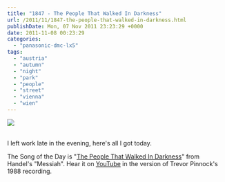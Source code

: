 ```yaml
---
title: "1847 - The People That Walked In Darkness"
url: /2011/11/1847-the-people-that-walked-in-darkness.html
publishDate: Mon, 07 Nov 2011 23:23:29 +0000
date: 2011-11-08 00:23:29
categories: 
  - "panasonic-dmc-lx5"
tags: 
  - "austria"
  - "autumn"
  - "night"
  - "park"
  - "people"
  - "street"
  - "vienna"
  - "wien"
---
```

<div class="container">
<div class="center"><a target="_blank" href="https://d25zfm9zpd7gm5.cloudfront.net/1200x1200/2011/20111107_223111_ps.jpg"><img src="https://d25zfm9zpd7gm5.cloudfront.net/0600x0600/2011/20111107_223111_ps.jpg" /></a></div>
</div>
<br />

I left work late in the evening, here's all I got today.

 The Song of the Day is "<a href="http://www.lyricsmode.com/lyrics/h/handel_george_frideric/11_air_for_bass_the_people_that_walked_in_darkness.html" target="_blank">The People That Walked In Darkness</a>" from Handel's "Messiah". Hear it on <a href="http://www.youtube.com/watch?v=d4T8rI4_Bqo" target="_blank">YouTube</a> in the version of Trevor Pinnock's 1988 recording.
